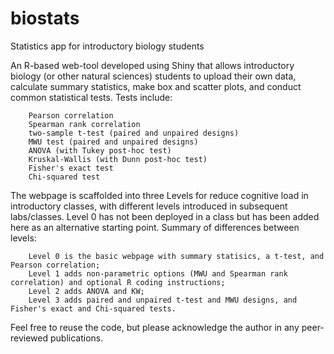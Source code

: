 # biostats
Statistics app for introductory biology students

An R-based web-tool developed using Shiny that allows introductory biology (or other natural sciences) students to upload their own data, calculate summary statistics, make box and scatter plots, and conduct common statistical tests. Tests include:

        Pearson correlation
        Spearman rank correlation
        two-sample t-test (paired and unpaired designs)
        MWU test (paired and unpaired designs)
        ANOVA (with Tukey post-hoc test)
        Kruskal-Wallis (with Dunn post-hoc test)
        Fisher's exact test
        Chi-squared test


The webpage is scaffolded into three Levels for reduce cognitive load in introductory classes, with different levels introduced in subsequent labs/classes. Level 0 has not been deployed in a class but has been added here as an alternative starting point. Summary of differences between levels:

        Level 0 is the basic webpage with summary statisics, a t-test, and Pearson correlation;
        Level 1 adds non-parametric options (MWU and Spearman rank correlation) and optional R coding instructions;
        Level 2 adds ANOVA and KW;
        Level 3 adds paired and unpaired t-test and MWU designs, and Fisher's exact and Chi-squared tests.
    
Feel free to reuse the code, but please acknowledge the author in any peer-reviewed publications. 
